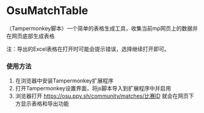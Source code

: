 # OsuMatchTable
（Tampermonkey脚本）一个简单的表格生成工具，收集当前mp网页上的数据并在网页底部生成表格

注：导出的Excel表格在打开时可能会提示错误，选择继续打开即可。

### 使用方法
1. 在浏览器中安装Tampermonkey扩展程序
2. 打开Tampermonkey设置界面，将js脚本导入到扩展程序中并启用
3. 浏览器打开 https://osu.ppy.sh/community/matches/比赛ID 就会在网页下方显示表格和导出功能
